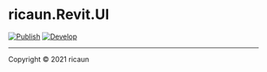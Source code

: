 # ricaun.Revit.UI

[![Publish](https://github.com/ricaun-io/ricaun.Revit.UI/actions/workflows/Publish.yml/badge.svg)](https://github.com/ricaun-io/ricaun.Revit.UI/actions)
[![Develop](https://github.com/ricaun-io/ricaun.Revit.UI/actions/workflows/Develop.yml/badge.svg)](https://github.com/ricaun-io/ricaun.Revit.UI/actions)

---

Copyright © 2021 ricaun

